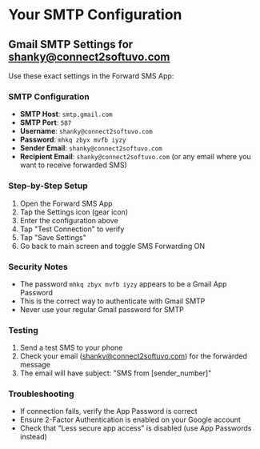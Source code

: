 # Your SMTP Configuration

## Gmail SMTP Settings for shanky@connect2softuvo.com

Use these exact settings in the Forward SMS App:

### SMTP Configuration
- **SMTP Host**: `smtp.gmail.com`
- **SMTP Port**: `587`
- **Username**: `shanky@connect2softuvo.com`
- **Password**: `mhkq zbyx mvfb iyzy`
- **Sender Email**: `shanky@connect2softuvo.com`
- **Recipient Email**: `shanky@connect2softuvo.com` (or any email where you want to receive forwarded SMS)

### Step-by-Step Setup
1. Open the Forward SMS App
2. Tap the Settings icon (gear icon)
3. Enter the configuration above
4. Tap "Test Connection" to verify
5. Tap "Save Settings"
6. Go back to main screen and toggle SMS Forwarding ON

### Security Notes
- The password `mhkq zbyx mvfb iyzy` appears to be a Gmail App Password
- This is the correct way to authenticate with Gmail SMTP
- Never use your regular Gmail password for SMTP

### Testing
1. Send a test SMS to your phone
2. Check your email (shanky@connect2softuvo.com) for the forwarded message
3. The email will have subject: "SMS from [sender_number]"

### Troubleshooting
- If connection fails, verify the App Password is correct
- Ensure 2-Factor Authentication is enabled on your Google account
- Check that "Less secure app access" is disabled (use App Passwords instead)

